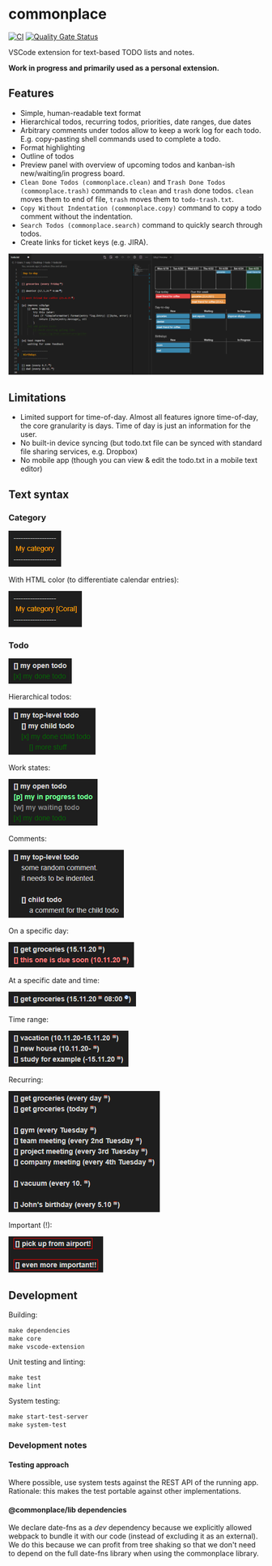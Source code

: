 # commonplace

[![CI](https://github.com/sandro-h/commonplace/actions/workflows/ci.yml/badge.svg)](https://github.com/sandro-h/commonplace/actions/workflows/ci.yml)
[![Quality Gate Status](https://sonarcloud.io/api/project_badges/measure?project=sandro-h_commonplace&metric=alert_status)](https://sonarcloud.io/summary/new_code?id=sandro-h_commonplace)

VSCode extension for text-based TODO lists and notes.

**Work in progress and primarily used as a personal extension.**

## Features

* Simple, human-readable text format
* Hierarchical todos, recurring todos, priorities, date ranges, due dates
* Arbitrary comments under todos allow to keep a work log for each todo. E.g. copy-pasting shell commands used to complete a todo.
* Format highlighting
* Outline of todos
* Preview panel with overview of upcoming todos and kanban-ish new/waiting/in progress board.
* `Clean Done Todos (commonplace.clean)` and `Trash Done Todos (commonplace.trash)` commands to `clean` and `trash` done todos. `clean` moves them to end of file, `trash` moves them to `todo-trash.txt`.
* `Copy Without Indentation (commonplace.copy)` command to copy a todo comment without the indentation.
* `Search Todos (commonplace.search)` command to quickly search through todos.
* Create links for ticket keys (e.g. JIRA).

![VSCode syntax highlighting and preview panel](images/format_preview.png "VSCode syntax highlighting and preview panel")

## Limitations

* Limited support for time-of-day. Almost all features ignore time-of-day, the core granularity is days. Time of day is just an information for the user.
* No built-in device syncing (but todo.txt file can be synced with standard file sharing services, e.g. Dropbox)
* No mobile app (though you can view & edit the todo.txt in a mobile text editor)

## Text syntax

### Category

![category](images/category.png)

With HTML color (to differentiate calendar entries):

![category](images/colored_category.png)

### Todo

![category](images/todo.png)

Hierarchical todos:

![category](images/hierarchical.png)

Work states:

![category](images/workstates.png)

Comments:

![category](images/comments.png)

On a specific day:

![category](images/specific_day.png)

At a specific date and time:

![category](images/specific_day_time.png)

Time range:

![category](images/time%20range.png)

Recurring:

![category](images/recurring.png)

Important (!):

![category](images/important.png)

## Development

Building:

```shell
make dependencies
make core
make vscode-extension
```

Unit testing and linting:

```shell
make test
make lint
```

System testing:

```shell
make start-test-server
make system-test
```

### Development notes

#### Testing approach

Where possible, use system tests against the REST API of the running app. Rationale: this makes the test portable against other implementations.

#### @commonplace/lib dependencies

We declare date-fns as a *dev* dependency because we explicitly allowed webpack to bundle it with our code (instead of excluding
it as an external). We do this because we can profit from tree  shaking so that we don't need to depend on the full date-fns
library when using the commonplace library.
